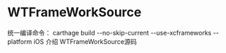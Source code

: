 # WTFrameWorkSource
统一编译命令： carthage build --no-skip-current --use-xcframeworks --platform iOS  介绍 WTFrameWorkSource源码
